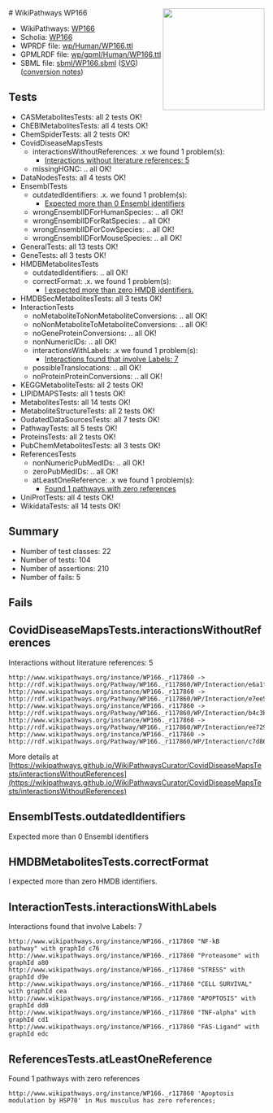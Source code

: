 <img style="float: right; width: 200px" src="../logo.png" />
# WikiPathways WP166

* WikiPathways: [WP166](https://identifiers.org/wikipathways:WP166)
* Scholia: [WP166](https://scholia.toolforge.org/wikipathways/WP166)
* WPRDF file: [wp/Human/WP166.ttl](../wp/Human/WP166.ttl)
* GPMLRDF file: [wp/gpml/Human/WP166.ttl](../wp/gpml/Human/WP166.ttl)
* SBML file: [sbml/WP166.sbml](../sbml/WP166.sbml) ([SVG](../sbml/WP166.svg)) ([conversion notes](../sbml/WP166.txt))

## Tests
* CASMetabolitesTests: all 2 tests OK!
* ChEBIMetabolitesTests: all 4 tests OK!
* ChemSpiderTests: all 2 tests OK!
* CovidDiseaseMapsTests
    * interactionsWithoutReferences: .x we found 1 problem(s):
        * [Interactions without literature references: 5](#2e295933)
    * missingHGNC: .. all OK!
* DataNodesTests: all 4 tests OK!
* EnsemblTests
    * outdatedIdentifiers: .x. we found 1 problem(s):
        * [Expected more than 0 Ensembl identifiers](#f44398b7)
    * wrongEnsemblIDForHumanSpecies: .. all OK!
    * wrongEnsemblIDForRatSpecies: .. all OK!
    * wrongEnsemblIDForCowSpecies: .. all OK!
    * wrongEnsemblIDForMouseSpecies: .. all OK!
* GeneralTests: all 13 tests OK!
* GeneTests: all 3 tests OK!
* HMDBMetabolitesTests
    * outdatedIdentifiers: .. all OK!
    * correctFormat: .x. we found 1 problem(s):
        * [I expected more than zero HMDB identifiers.](#ad154c1e)
* HMDBSecMetabolitesTests: all 3 tests OK!
* InteractionTests
    * noMetaboliteToNonMetaboliteConversions: .. all OK!
    * noNonMetaboliteToMetaboliteConversions: .. all OK!
    * noGeneProteinConversions: .. all OK!
    * nonNumericIDs: .. all OK!
    * interactionsWithLabels: .x we found 1 problem(s):
        * [Interactions found that involve Labels: 7](#630d267e)
    * possibleTranslocations: .. all OK!
    * noProteinProteinConversions: .. all OK!
* KEGGMetaboliteTests: all 2 tests OK!
* LIPIDMAPSTests: all 1 tests OK!
* MetabolitesTests: all 14 tests OK!
* MetaboliteStructureTests: all 2 tests OK!
* OudatedDataSourcesTests: all 7 tests OK!
* PathwayTests: all 5 tests OK!
* ProteinsTests: all 2 tests OK!
* PubChemMetabolitesTests: all 3 tests OK!
* ReferencesTests
    * nonNumericPubMedIDs: .. all OK!
    * zeroPubMedIDs: .. all OK!
    * atLeastOneReference: .x we found 1 problem(s):
        * [Found 1 pathways with zero references](#35eb778e)
* UniProtTests: all 4 tests OK!
* WikidataTests: all 14 tests OK!


## Summary

* Number of test classes: 22
* Number of tests: 104
* Number of assertions: 210
* Number of fails: 5

## Fails

<a name="2e295933" />

## CovidDiseaseMapsTests.interactionsWithoutReferences

Interactions without literature references: 5
```
http://www.wikipathways.org/instance/WP166._r117860 -> http://rdf.wikipathways.org/Pathway/WP166._r117860/WP/Interaction/e6a1f
http://www.wikipathways.org/instance/WP166._r117860 -> http://rdf.wikipathways.org/Pathway/WP166._r117860/WP/Interaction/e7ee5
http://www.wikipathways.org/instance/WP166._r117860 -> http://rdf.wikipathways.org/Pathway/WP166._r117860/WP/Interaction/b4c3b
http://www.wikipathways.org/instance/WP166._r117860 -> http://rdf.wikipathways.org/Pathway/WP166._r117860/WP/Interaction/ee729
http://www.wikipathways.org/instance/WP166._r117860 -> http://rdf.wikipathways.org/Pathway/WP166._r117860/WP/Interaction/c7d86
```

More details at [https://wikipathways.github.io/WikiPathwaysCurator/CovidDiseaseMapsTests/interactionsWithoutReferences](https://wikipathways.github.io/WikiPathwaysCurator/CovidDiseaseMapsTests/interactionsWithoutReferences)

<a name="f44398b7" />

## EnsemblTests.outdatedIdentifiers

Expected more than 0 Ensembl identifiers
<a name="ad154c1e" />

## HMDBMetabolitesTests.correctFormat

I expected more than zero HMDB identifiers.
<a name="630d267e" />

## InteractionTests.interactionsWithLabels

Interactions found that involve Labels: 7
```
http://www.wikipathways.org/instance/WP166._r117860 "NF-kB
pathway" with graphId c76
http://www.wikipathways.org/instance/WP166._r117860 "Proteasome" with graphId a80
http://www.wikipathways.org/instance/WP166._r117860 "STRESS" with graphId d9e
http://www.wikipathways.org/instance/WP166._r117860 "CELL SURVIVAL" with graphId cea
http://www.wikipathways.org/instance/WP166._r117860 "APOPTOSIS" with graphId dd0
http://www.wikipathways.org/instance/WP166._r117860 "TNF-alpha" with graphId cd1
http://www.wikipathways.org/instance/WP166._r117860 "FAS-Ligand" with graphId edc
```

<a name="35eb778e" />

## ReferencesTests.atLeastOneReference

Found 1 pathways with zero references
```
http://www.wikipathways.org/instance/WP166._r117860 'Apoptosis modulation by HSP70' in Mus musculus has zero references; 
```

